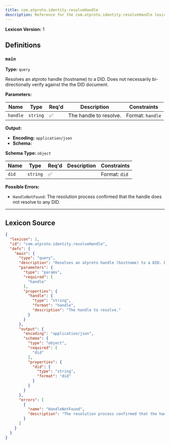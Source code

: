```yaml
---
title: com.atproto.identity.resolveHandle
description: Reference for the com.atproto.identity.resolveHandle lexicon
---
```

**Lexicon Version:** 1

## Definitions

<a name="main"></a>
### `main`

**Type:** `query`

Resolves an atproto handle (hostname) to a DID. Does not necessarily bi-directionally verify against the the DID document.

**Parameters:**

| Name | Type | Req'd  | Description | Constraints |
|------|------|----------|-------------|-------------|
| `handle` | `string` | ✅  | The handle to resolve. | Format: `handle` |
**Output:**

- **Encoding:** `application/json`
- **Schema:**

**Schema Type:** `object`

| Name | Type | Req'd  | Description | Constraints |
|------|------|----------|-------------|-------------|
| `did` | `string` | ✅  |  | Format: `did` |
**Possible Errors:**

- `HandleNotFound`: The resolution process confirmed that the handle does not resolve to any DID.

---

## Lexicon Source
```json
{
  "lexicon": 1,
  "id": "com.atproto.identity.resolveHandle",
  "defs": {
    "main": {
      "type": "query",
      "description": "Resolves an atproto handle (hostname) to a DID. Does not necessarily bi-directionally verify against the the DID document.",
      "parameters": {
        "type": "params",
        "required": [
          "handle"
        ],
        "properties": {
          "handle": {
            "type": "string",
            "format": "handle",
            "description": "The handle to resolve."
          }
        }
      },
      "output": {
        "encoding": "application/json",
        "schema": {
          "type": "object",
          "required": [
            "did"
          ],
          "properties": {
            "did": {
              "type": "string",
              "format": "did"
            }
          }
        }
      },
      "errors": [
        {
          "name": "HandleNotFound",
          "description": "The resolution process confirmed that the handle does not resolve to any DID."
        }
      ]
    }
  }
}
```
